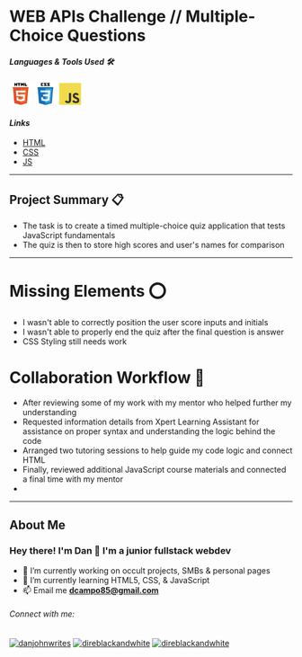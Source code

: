 # WEB APIs Challenge // Multiple-Choice Questions

##### _Languages & Tools Used_ 🛠
<p align="left">
<img src="https://raw.githubusercontent.com/devicons/devicon/master/icons/html5/html5-original-wordmark.svg" alt="html5" width="40" height="40"/>
<img src="https://raw.githubusercontent.com/devicons/devicon/master/icons/css3/css3-original-wordmark.svg" alt="css3" width="40" height="40"/>
<a href="https://developer.mozilla.org/en-US/docs/Web/JavaScript" target="_blank" rel="noreferrer"> <img src="https://raw.githubusercontent.com/devicons/devicon/master/icons/javascript/javascript-original.svg" alt="javascript" width="40" height="40"/> </a>  
</p>

#### _Links_
* <a href="https://github.com/F3N215/MCQ-Challenge/blob/main/index.html">HTML</a>
* <a href="https://github.com/F3N215/MCQ-Challenge/blob/main/assets/style.css">CSS</a>
* <a href="https://github.com/F3N215/MCQ-Challenge/blob/main/assets/script.js">JS</a>

-----
## Project Summary 📋
* The task is to create a timed multiple-choice quiz application that tests JavaScript fundamentals
* The quiz is then to store high scores and user's names for comparison 
-----
# Missing Elements ⭕  
* I wasn't able to correctly position the user score inputs and initials
* I wasn't able to properly end the quiz after the final question is answer
* CSS Styling still needs work 

# Collaboration Workflow 🦾
* After reviewing some of my work with my mentor who helped further my understanding
* Requested information details from Xpert Learning Assistant for assistance on proper syntax and understanding the logic behind the code
* Arranged two tutoring sessions to help guide my code logic and connect HTML
* Finally, reviewed additional JavaScript course materials and connected a final time with my mentor
* 
-----
## About Me
<h3 align="left">Hey there! I'm Dan 👋 I'm a junior fullstack webdev</h3>

* 🔭 I’m currently working on occult projects, SMBs & personal pages
* 🌱 I’m currently learning HTML5, CSS, & JavaScript
* 📫 Email me **dcampo85@gmail.com**

<h6 align="left">Connect with me:</h6>
<p align="left">
<a href="https://twitter.com/danjohnwrites" target="blank"><img align="center" src="https://raw.githubusercontent.com/rahuldkjain/github-profile-readme-generator/master/src/images/icons/Social/twitter.svg" alt="danjohnwrites" height="30" width="40" /></a>
<a href="https://instagram.com/direblackandwhite" target="blank"><img align="center" src="https://raw.githubusercontent.com/rahuldkjain/github-profile-readme-generator/master/src/images/icons/Social/instagram.svg" alt="direblackandwhite" height="30" width="40" /></a>
<a href="https://instagram.com/direpike" target="blank"><img align="center" src="https://raw.githubusercontent.com/rahuldkjain/github-profile-readme-generator/master/src/images/icons/Social/instagram.svg" alt="direblackandwhite" height="30" width="40" /></a>
</p>

